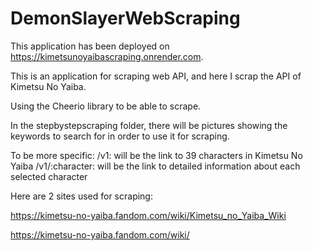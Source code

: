 # DemonSlayerWebScraping
This application has been deployed on https://kimetsunoyaibascraping.onrender.com.

This is an application for scraping web API, and here I scrap the API of Kimetsu No Yaiba.

Using the Cheerio library to be able to scrape.

In the stepbystepscraping folder, there will be pictures showing the keywords to search for in order to use it for scraping.

To be more specific:
/v1: will be the link to 39 characters in Kimetsu No Yaiba
/v1/:character: will be the link to detailed information about each selected character

Here are 2 sites used for scraping:

https://kimetsu-no-yaiba.fandom.com/wiki/Kimetsu_no_Yaiba_Wiki

https://kimetsu-no-yaiba.fandom.com/wiki/
